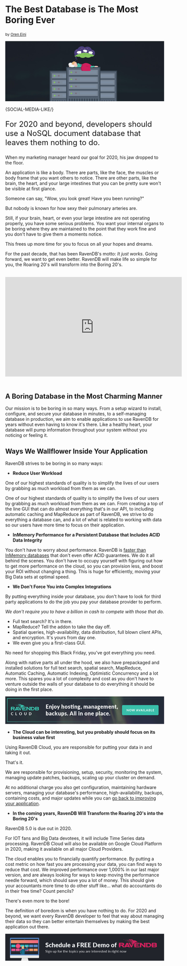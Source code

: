 # The Best Database is The Most Boring Ever
<small>by <a href="mailto:ayende@hibernatingrhinos.com">Oren Eini</a></small>

<div class="article-img figure text-center">
  <img src="images/ravendb-wants-to-be-the-most-boring-database-ever.jpg" alt="The Best Database is The Most Boring Ever" class="img-responsive img-thumbnail">
</div>

{SOCIAL-MEDIA-LIKE/}

<p class="lead" style="font-size: 24px;">For 2020 and beyond, developers should use a NoSQL document database that leaves them nothing to do.</p>

When my marketing manager heard our goal for 2020, his jaw dropped to the floor.

An application is like a body. There are parts, like the face, the muscles or body frame that you want others to notice. There are other parts, like the brain, the heart, and your large intestines that you can be pretty sure won't be visible at first glance.

Someone can say, "Wow, you look great! Have you been running?"

But nobody is known for how sexy their pulmonary arteries are.

Still, if your brain, heart, or even your large intestine are not operating properly, you have some serious problems. You want your internal organs to be boring where they are maintained to the point that they work fine and you don't have to give them a moments notice.

This frees up more time for you to focus on all your hopes and dreams.

For the past decade, that has been RavenDB's motto: *It just works*. Going forward, we want to get even better. RavenDB will make life so simple for you, the Roaring 20's will transform into the Boring 20's.
<br/>
<br/>
<div class="text-center"><iframe width="560" height="315" src="https://www.youtube.com/embed/r2S1I_ien6A?start=15" frameborder="0" allow="accelerometer; autoplay; encrypted-media; gyroscope; picture-in-picture" allowfullscreen></iframe></div>
<br/>

## A Boring Database in the Most Charming Manner

Our mission is to be boring in so many ways. From a setup wizard to install, configure, and secure your database in minutes, to a self-managing database in production, we aim to enable applications to use RavenDB for years without even having to know it's there. Like a healthy heart, your database will pump information throughout your system without you noticing or feeling it.

## Ways We Wallflower Inside Your Application

RavenDB strives to be boring in so many ways:

- **Reduce User Workload**

<div class="pull-right margin-left">
    <div class="quote-textbox-right">
		One of our highest standards of quality is to simplify the lives of our users by grabbing as much workload from them as we can.
    </div>
</div><p class="text-align: justify;">One of our highest standards of quality is to simplify the lives of our users by grabbing as much workload from them as we can. From creating a top of the line GUI that can do almost everything that's in our API, to including automatic caching and MapReduce as part of RavenDB, we strive to do everything a database can, and a lot of what is related to working with data so our users have more time to focus on their application.</p>

- **InMemory Performance for a Persistent Database that Includes ACID Data Integrity**

You don't have to worry about performance. RavenDB is [faster than InMemory databases](https://ravendb.net/articles/the-futility-of-using-ravendb-as-an-in-memory-database) that don't even offer ACID guarantees. We do it all behind the scenes. You don't have to occupy yourself with figuring out how to get more performance on the cloud, so you can provision less, and boost your ROI without changing a thing. This is huge for efficiently, moving your Big Data sets at optimal speed.


- **We Don't Force You into Complex Integrations**

By putting everything inside your database, you don't have to look for third party applications to do the job you pay your database provider to perform.

*We don't require you to have a billion in cash to compete with those that do.*

- Full text search? It's in there.
- MapReduce? Tell the addon to take the day off.
- Spatial queries, high-availability, data distribution, full blown client APIs, and encryption. It's yours from day one.
- We even give you a first-class GUI.

No need for shopping this Black Friday, you've got everything you need.

Along with native parts all under the hood, we also have prepackaged and installed solutions for full text search, spatial search, MapReduce, Automatic Caching, Automatic Indexing, Optimistic Concurrency and a lot more. This spares you a lot of complexity and cost as you don't have to venture outside the walls of your database to do everything it should be doing in the first place.

<div class="margin-bottom">
    <a href="https://cloud.ravendb.net"><img src="images/ravendb-cloud.png" class="img-responsive m-0-auto" alt="Managed Cloud Hosting"/></a>
</div>

- **The Cloud can be interesting, but you probably should focus on its business value first**

Using RavenDB Cloud, you are responsible for putting your data in and taking it out.

That's it.

We are responsible for provisioning, setup, security, monitoring the system, managing update patches, backups, scaling up your cluster on demand.

At no additional charge you also get configuration, maintaining hardware servers, managing your database's performance, high-availability, backups, containing costs, and major updates while you can [go back to improving your application](https://ravendb.net/why-ravendb).

- **In the coming years, RavenDB Will Transform the Roaring 20's into the Boring 20's**

RavenDB 5.0 is due out in 2020. 

For IOT fans and Big Data devotees, it will include Time Series data processing. RavenDB Cloud will also be available on Google Cloud Platform in 2020, making it available on all major Cloud Providers.

The cloud enables you to financially quantify performance. By putting a cost metric on how fast you are processing your data, you can find ways to reduce that cost. We improved performance over 1,000% in our last major version, and are always looking for ways to keep moving the performance needle forward, which should save you a lot of money. This should give your accountants more time to do other stuff like... what do accountants do in their free time? Count pencils?

There's even more to the bore!

The definition of boredom is when you have nothing to do. For 2020 and beyond, we want every RavenDB developer to feel that way about managing their data so they can better entertain themselves by making the best application out there.

<div>
    <a href="https://ravendb.net/live-demo"><img src="images/live-demo-banner.jpg" class="img-responsive m-0-auto" alt="Schedule a FREE Demo of RavenDB"/></a>
</div>